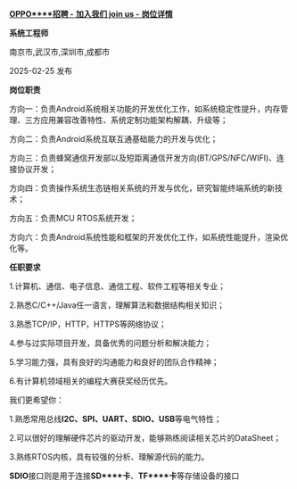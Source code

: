 [**OPPO****招聘 -** **加入我们 join us -** **岗位详情**](https://careers.oppo.com/university/oppo/campus/post/1371?recruitType=Intern)

**系统工程师**

南京市,武汉市,深圳市,成都市

2025-02-25 发布

**岗位职责**

方向一：负责Android系统相关功能的开发优化工作，如系统稳定性提升，内存管理、三方应用兼容改善特性、系统定制功能架构解耦、升级等；

方向二：负责Android系统互联互通基础能力的开发与优化； 

方向三：负责蜂窝通信开发部以及短距离通信开发方向(BT/GPS/NFC/WIFI)、连接协议开发；

方向四：负责操作系统生态链相关系统的开发与优化，研究智能终端系统的新技术； 

方向五：负责MCU RTOS系统开发； 

方向六：负责Android系统性能和框架的开发优化工作，如系统性能提升，渲染优化等。

**任职要求**

1.计算机、通信、电子信息、通信工程、软件工程等相关专业；

2.熟悉C/C++/Java任一语言，理解算法和数据结构相关知识； 

3.熟悉TCP/IP，HTTP，HTTPS等网络协议； 

4.参与过实际项目开发，具备优秀的问题分析和解决能力； 

5.学习能力强，具有良好的沟通能力和良好的团队合作精神； 

6.有计算机领域相关的编程大赛获奖经历优先。

 我们更希望你： 

1.熟悉常用总线**I2C、SPI、UART、SDIO、USB**等电气特性； 

2.可以很好的理解硬件芯片的驱动开发，能够熟练阅读相关芯片的DataSheet； 

3.熟练RTOS内核，具有较强的分析、理解源代码的能力。

 

 

 

**SDIO**接口则是用于连接**SD****卡**、**TF****卡**等存储设备的接口